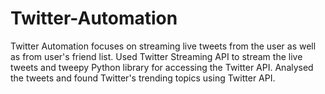 # Twitter-Automation
Twitter Automation focuses on streaming live tweets from the user as well as from user's friend list.  Used Twitter Streaming API to stream the live tweets and tweepy Python library for accessing the Twitter API.  Analysed the tweets and found Twitter's trending topics using Twitter API.
